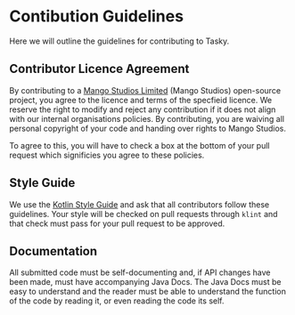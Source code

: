 # Contibution Guidelines

Here we will outline the guidelines for contributing to Tasky.

## Contributor Licence Agreement
By contributing to a [Mango Studios Limited](https://mangostudios.uk) (Mango Studios) open-source project, you agree to the licence and terms of the specfieid licence.
We reserve the right to modify and reject any contribution if it does not align with our internal organisations policies. By contributing, you are
waiving all personal copyright of your code and handing over rights to Mango Studios.

To agree to this, you will have to check a box at the bottom of your pull request which significies you agree to these policies.

## Style Guide
We use the [Kotlin Style Guide](https://kotlinlang.org/docs/coding-conventions.html) and ask that all contributors follow these guidelines. 
Your style will be checked on pull requests through `klint` and that check must pass for your pull request to be approved.

## Documentation
All submitted code must be self-documenting and, if API changes have been made, must have accompanying Java Docs. The Java Docs must be easy to 
understand and the reader must be able to understand the function of the code by reading it, or even reading the code its self.
